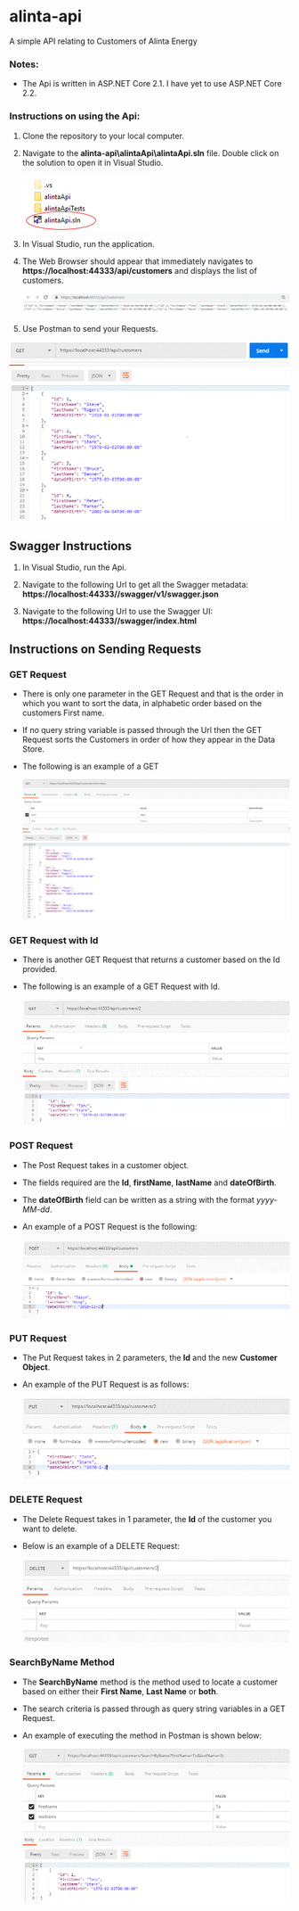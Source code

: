 # alinta-api
A simple API relating to Customers of Alinta Energy

### Notes:
* The Api is written in ASP.NET Core 2.1. I have yet to use ASP.NET Core 2.2.

### Instructions on using the Api:
1. Clone the repository to your local computer.

1. Navigate to the **alinta-api\alintaApi\alintaApi.sln** file. Double click on the solution to open it in Visual Studio.

    ![Open the Alinta Solution](https://github.com/jwong1512/alinta-api/blob/master/Images/open_alinta-api_solution.gif)

1. In Visual Studio, run the application.

1. The Web Browser should appear that immediately navigates to **https://localhost:44333/api/customers** and displays the list of customers.

    ![Display Data in Browser](https://github.com/jwong1512/alinta-api/blob/master/Images/api_data.gif)

1. Use Postman to send your Requests.

![Postman Get Request](https://github.com/jwong1512/alinta-api/blob/master/Images/postman_get_request.gif)

## Swagger Instructions

1. In Visual Studio, run the Api.

1. Navigate to the following Url to get all the Swagger metadata: 
**https://localhost:44333//swagger/v1/swagger.json**
1. Navigate to the following Url to use the Swagger UI: 
**https://localhost:44333//swagger/index.html**

## Instructions on Sending Requests

### GET Request

* There is only one parameter in the GET Request and that is the order in which you want to sort the data, in alphabetic order based on the customers First name.
* If no query string variable is passed through the Url then the GET Request sorts the Customers in order of how they appear in the Data Store.
* The following is an example of a GET 

    ![Get Request with querystring variable](https://github.com/jwong1512/alinta-api/blob/master/Images/get_request_with_querystring_variable.gif)

### GET Request with Id

* There is another GET Request that returns a customer based on the Id provided.
* The following is an example of a GET Request with Id.

    ![Get Request with Id](https://github.com/jwong1512/alinta-api/blob/master/Images/get_request_with_id.gif)

### POST Request

* The Post Request takes in a customer object.
* The fields required are the **Id**, **firstName**, **lastName** and **dateOfBirth**.
* The **dateOfBirth** field can be written as a string with the format *yyyy-MM-dd*.
* An example of a POST Request is the following:

    ![Post Request](https://github.com/jwong1512/alinta-api/blob/master/Images/post_request.gif)

### PUT Request

* The Put Request takes in 2 parameters, the **Id** and the new **Customer Object**.
* An example of the PUT Request is as follows:

    ![Put Request](https://github.com/jwong1512/alinta-api/blob/master/Images/put_request.gif)

### DELETE Request

* The Delete Request takes in 1 parameter, the **Id** of the customer you want to delete.
* Below is an example of a DELETE Request:

    ![Put Request](https://github.com/jwong1512/alinta-api/blob/master/Images/delete_request.gif)

### SearchByName Method

* The **SearchByName** method is the method used to locate a customer based on either their **First Name**, **Last Name** or **both**.
* The search criteria is passed through as query string variables in a GET Request.
* An example of executing the method in Postman is shown below:

    ![SearchByName Method](https://github.com/jwong1512/alinta-api/blob/master/Images/searchbyname_method.gif)
